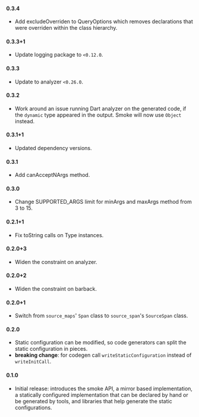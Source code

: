 #### 0.3.4
  * Add excludeOverriden to QueryOptions which removes declarations that were
    overriden within the class hierarchy.

#### 0.3.3+1
  * Update logging package to `<0.12.0`.

#### 0.3.3
  * Update to analyzer `<0.26.0`.

#### 0.3.2
  * Work around an issue running Dart analyzer on the generated code, if the
    `dynamic` type appeared in the output. Smoke will now use `Object` instead.

#### 0.3.1+1
  * Updated dependency versions.

#### 0.3.1
  * Add canAcceptNArgs method.

#### 0.3.0
  * Change SUPPORTED_ARGS limit for minArgs and maxArgs method from 3 to 15.

#### 0.2.1+1
  * Fix toString calls on Type instances.

#### 0.2.0+3
  * Widen the constraint on analyzer.

#### 0.2.0+2
  * Widen the constraint on barback.

#### 0.2.0+1
  * Switch from `source_maps`' `Span` class to `source_span`'s `SourceSpan`
    class.

#### 0.2.0
  * Static configuration can be modified, so code generators can split the
    static configuration in pieces.
  * **breaking change**: for codegen call `writeStaticConfiguration` instead of
    `writeInitCall`.

#### 0.1.0
  * Initial release: introduces the smoke API, a mirror based implementation, a
    statically configured implementation that can be declared by hand or be
    generated by tools, and libraries that help generate the static
    configurations.
